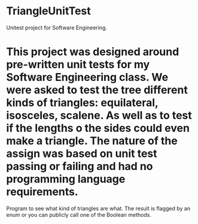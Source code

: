 TriangleUnitTest
================

Unitest project for Software Engineering.

This project was designed around pre-written unit tests for my Software Engineering class. We were asked to test the tree different kinds of triangles: equilateral, isosceles, scalene. As well as to test if the lengths o the sides could even make a triangle. The nature of the assign was based on unit test passing or failing and had no programming language requirements. 
=================

Program to see what kind of triangles are what. The result is flagged by an enum or you can publicly call one of the Boolean methods. 
